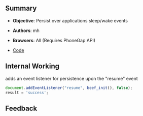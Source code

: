 ## Summary

* **Objective**: Persist over applications sleep/wake events
* **Authors**: mh
* **Browsers**: All (Requires PhoneGap API)

* [Code](https://github.com/beefproject/beef/tree/master/modules/phonegap/phonegap_persist_resume)

## Internal Working

adds an event listener for persistence upon the "resume" event

```js
document.addEventListener("resume", beef_init(), false);
result = 'success';
```

## Feedback

